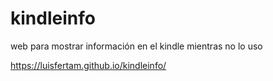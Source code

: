 # kindleinfo
web para mostrar información en el kindle mientras no lo uso

https://luisfertam.github.io/kindleinfo/
